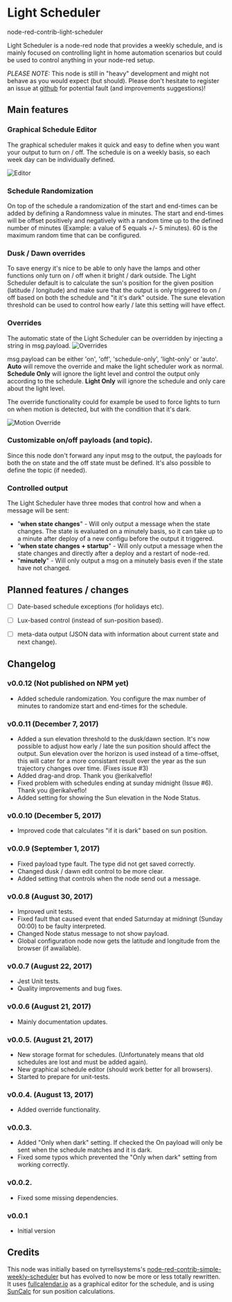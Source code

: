 # Light Scheduler
node-red-contrib-light-scheduler


Light Scheduler is a node-red node that provides a weekly schedule, and is mainly focused on controlling light in home automation scenarios but could be used to control anything in your node-red setup.

*PLEASE NOTE:* This node is still in "heavy" development and might not behave as you would expect (but should). Please don't hesitate to register an issue at [github](https://github.com/niklaswall/node-red-contrib-light-scheduler/issues) for potential fault (and improvements suggestions)!

## Main features

### Graphical Schedule Editor

The graphical scheduler makes it quick and easy to define when you want your output to turn on / off.
The schedule is on a weekly basis, so each week day can be individually defined.

![Editor](https://raw.githubusercontent.com/niklaswall/node-red-contrib-light-scheduler/master/screenshots/editor.png "Editor")


### Schedule Randomization

On top of the schedule a randomization of the start and end-times can be added by defining a Randomness value in minutes. The start and end-times will be offset positively and negatively with a random time up to the defined number of minutes (Example: a value of 5 equals +/- 5 minutes). 60 is the maximum random time that can be configured.


### Dusk / Dawn overrides

To save energy it's nice to be able to only have the lamps and other functions only turn on / off when it bright / dark outside.
The Light Scheduler default is to calculate the sun's position for the given position (latitude / longitude) and make sure that the output is only triggered to on / off based on both the schedule and "it it's dark" outside. The sune elevation threshold can be used to control how early / late this setting will have effect.


### Overrides

The automatic state of the Light Scheduler can be overridden by injecting a string in msg.payload. 
![Overrides](https://github.com/niklaswall/node-red-contrib-light-scheduler/raw/master/screenshots/override.png "Overrides")

msg.payload can be either 'on', 'off', 'schedule-only', 'light-only' or 'auto'. **Auto** will remove the override and make the light scheduler work as normal. **Schedule Only** will ignore the light level and control the output only according to the schedule. **Light Only** will ignore the schedule and only care about the light level.

The override functionality could for example be used to force lights to turn on when motion is detected, but with the condition that it's dark.

![Motion Override](https://raw.githubusercontent.com/niklaswall/node-red-contrib-light-scheduler/master/screenshots/motion_override.png "Motion Override")


### Customizable on/off payloads (and topic).

Since this node don't forward any input msg to the output, the payloads for both the on state and the off state must be defined. It's also possible to define the topic (if needed).

### Controlled output

The Light Scheduler have three modes that control how and when a message will be sent:
* "**when state changes**" - Will only output a message when the state changes. The state is evaluated on a minutely basis, so it can take up to a minute after deploy of a new configu before the output it triggered.
* "**when state changes + startup**" - Will only output a message when the state changes and directly after a deploy and a restart of node-red.
* "**minutely**" - Will only output a msg on a minutely basis even if the state have not changed.


## Planned features / changes
- [ ] Date-based schedule exceptions (for holidays etc).
- [ ] Lux-based control (instead of sun-position based).
- [ ] meta-data output (JSON data with information about current state and next change).


## Changelog

### v0.0.12 (Not published on NPM yet)
* Added schedule randomization. You configure the max number of minutes to randomize start and end-times for the schedule.

### v0.0.11 (December 7, 2017)
* Added a sun elevation threshold to the dusk/dawn section. It's now possible to adjust how early / late the sun position should affect the output. Sun elevation over the horizon is used instead of a time-offset, this will cater for a more consistant result over the year as the sun trajectory changes over time. (Fixes issue #3)
* Added drag-and drop. Thank you @erikalveflo!
* Fixed problem with schedules ending at sunday midnight (Issue #6). Thank you @erikalveflo!
* Added setting for showing the Sun elevation in the Node Status.

### v0.0.10 (December 5, 2017)
* Improved code that calculates "if it is dark" based on sun position.

### v0.0.9 (September 1, 2017)
* Fixed payload type fault. The type did not get saved correctly.
* Changed dusk / dawn edit control to be more clear.
* Added setting that controls when the node send out a message.

### v0.0.8 (August 30, 2017)
* Improved unit tests.
* Fixed fault that caused event that ended Saturnday at midningt (Sunday 00:00) to be faulty interpreted.
* Changed Node status message to not show payload.
* Global configuration node now gets the latitude and longitude from the browser (if awailable).

### v0.0.7 (August 22, 2017)
* Jest Unit tests.
* Quality improvements and bug fixes.

### v0.0.6  (August 21, 2017)
* Mainly documentation updates.

### v0.0.5. (August 21, 2017)
* New storage format for schedules. (Unfortunately means that old schedules are lost and must be added again).
* New graphical schedule editor (should work better for all browsers).
* Started to prepare for unit-tests.

### v0.0.4. (August 13, 2017)
* Added override functionality.

### v0.0.3.
* Added "Only when dark" setting. If checked the On payload will only be sent when the schedule matches and it is dark.
* Fixed some typos which prevented the "Only when dark" setting from working correctly.

### v0.0.2.
* Fixed some missing dependencies.

### v0.0.1
* Initial version


## Credits

This node was initially based on tyrrellsystems's [node-red-contrib-simple-weekly-scheduler](https://github.com/tyrrellsystems/node-red-contrib-simple-weekly-scheduler) but has evolved to now be more or less totally rewritten. It uses [fullcalendar.io](https://fullcalendar.io/) as a graphical editor for the schedule, and is using [SunCalc](https://github.com/mourner/suncalc) for sun position calculations.
